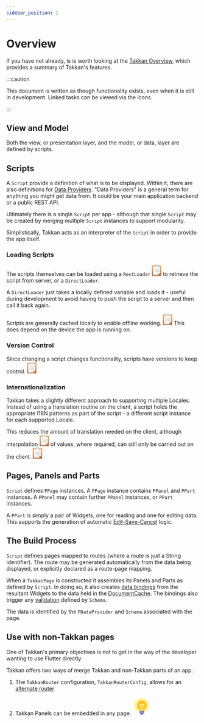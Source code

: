 ```yaml
---
sidebar_position: 1
---
```



# Overview

If you have not already, is is worth looking at the [Takkan Overview](../intro.md), which provides a summary of Takkan's features.

:::caution

This document is written as though functionality exists, even when it is still in development.  Linked tasks can be viewed via the icons. 

:::


## View and Model

Both the view, or presentation layer, and the model, or data, layer are defined by scripts.

## Scripts

A `Script` provide a definition of what is to be displayed.  Within it, there are also definitions for [Data Providers](data-providers.md).  "Data Providers" is a general term for anything you might get data from. It could be your main application backend or a public REST API.

Ultimately there is a single `Script` per app - although that single `Script` may be created by merging multiple `Script` instances to support modularity.

Simplistically, Takkan acts as an interpreter of the `Script` in order to provide the app itself.



### Loading Scripts

The scripts themselves can be loaded using a `RestLoader` [![task](../images/task.png)](https://gitlab.com/precept1/takkan_client/-/issues/78) to retrieve the script from server, or a `DirectLoader`.

A `DirectLoader` just takes a locally defined variable and loads it - useful during development to avoid having to push the script to a server and then call it back again.

Scripts are generally cached locally to enable offline working.  [![task](../images/task.png)](https://gitlab.com/precept1/takkan_client/-/issues/76) This does depend on the device the app is running on. 


### Version Control


Since changing a script changes functionality, scripts have versions to keep control.  [![task](../images/task.png)](https://gitlab.com/precept1/takkan_client/-/issues/74) 


### Internationalization

Takkan takes a slightly different approach to supporting multiple Locales. Instead of using a translation routine on the client, a script holds the appropriate I18N patterns as part of the script - a different script instance for each supported Locale.

This reduces the amount of translation needed on the client, although interpolation [![task](../images/task.png)](https://gitlab.com/precept1/takkan_client/-/issues/79) of values, where required, can still only be carried out on the client.  [![task](../images/task.png)](https://gitlab.com/precept1/takkan_client/-/issues/75) 

## Pages, Panels and Parts

`Script` defines `PPage` instances.  A `PPage` instance contains `PPanel` and `PPart` instances.  A `PPanel` may contain further `PPanel` instances, or `PPart` instances.

A `PPart` is simply a pair of Widgets, one for reading and one for editing data.  This supports the generation of automatic [Edit-Save-Cancel](edit-save-cancel.md) logic. 


## The Build Process

`Script` defines pages mapped to routes (where a route is just a String identifier).  The route may be generated automatically from the data being displayed, or explicitly declared as a route-page mapping.

When a `TakkanPage` is constructed it assembles its Panels and Parts as defined by `Script`.  In doing so, it also creates [data bindings](data-bindings.md) from the resultant Widgets to the data held in the [DocumentCache](document-cache.md).  The bindings also trigger any [validation](validation.md) defined by `Schema`.

The data is identified by the `PDataProvider` and `Schema` associated with the page.  


## Use with non-Takkan pages

One of Takkan's primary objectives is not to get in the way of the developer wanting to use Flutter directly.

Takkan offers two ways of merge Takkan and non-Takkan parts of an app.


1. The `TakkanRouter` configuration, `TakkanRouterConfig`, allows for an [alternate router](partial-use.md#alternate-router) 

1. Takkan Panels can be embedded in any page.  [![task](../images/idea.svg)](https://gitlab.com/precept1/takkan_client/-/issues/77) 